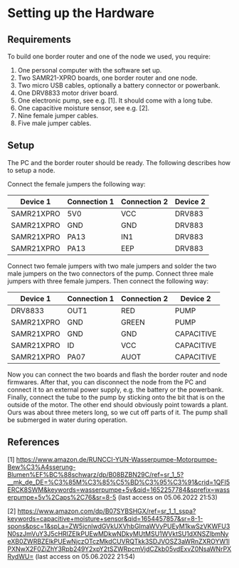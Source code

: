 # Setting up the Hardware

## Requirements

To build one border router and one of the node we used, you require:

1. One personal computer with the software set up.
2. Two SAMR21-XPRO boards, one border router and one node.
3. Two micro USB cables, optionally a battery connector or powerbank.
4. One DRV8833 motor driver board.
5. One electronic pump, see e.g. [1]. It should come with a long tube.
6. One capacitive moisture sensor, see e.g. [2].
7. Nine female jumper cables.
8. Five male jumper cables.

## Setup

The PC and the border router should be ready. The following describes how to setup a node.

Connect the female jumpers the following way:

|   Device 1 | Connection 1 | Connection 2 |   Device 2 |
|------------|--------------|--------------|------------|
| SAMR21XPRO |          5V0 |          VCC |     DRV883 |
| SAMR21XPRO |          GND |          GND |     DRV883 |
| SAMR21XPRO |         PA13 |          IN1 |     DRV883 |
| SAMR21XPRO |         PA13 |          EEP |     DRV883 |

Connect two female jumpers with two male jumpers and solder the two male jumpers on the two connectors of the pump. Connect three male jumpers with three female jumpers. Then connect the following way:

|   Device 1 | Connection 1 | Connection 2 |   Device 2 |
|------------|--------------|--------------|------------|
|    DRV8833 |         OUT1 |          RED |       PUMP |
| SAMR21XPRO |          GND |        GREEN |       PUMP |
| SAMR21XPRO |          GND |          GND | CAPACITIVE |
| SAMR21XPRO |           ID |          VCC | CAPACITIVE |
| SAMR21XPRO |         PA07 |         AUOT | CAPACITIVE |

Now you can connect the two boards and flash the border router and node firmwares. After that, you can disconnect the node from the PC and connect it to an external power supply, e.g. the battery or the powerbank. Finally, connect the tube to the pump by sticking onto the bit that is on the outside of the motor. The other end should obviously point towards a plant. Ours was about three meters long, so we cut off parts of it. The pump shall be submerged in water during operation.

## References

[1] https://www.amazon.de/RUNCCI-YUN-Wasserpumpe-Motorpumpe-Bew%C3%A4sserung-Blumen%EF%BC%88schwarz/dp/B08BZBN29C/ref=sr_1_5?__mk_de_DE=%C3%85M%C3%85%C5%BD%C3%95%C3%91&crid=1QFI5ERCK8SWM&keywords=wasserpumpe+5v&qid=1652257784&sprefix=wasserpumpe+5v%2Caps%2C76&sr=8-5 (last access on 05.06.2022 21:53)

[2] https://www.amazon.com/dp/B07SYBSHGX/ref=sr_1_1_sspa?keywords=capacitive+moisture+sensor&qid=1654457857&sr=8-1-spons&psc=1&spLa=ZW5jcnlwdGVkUXVhbGlmaWVyPUEyM1kwSzVKWFU3N0szJmVuY3J5cHRlZElkPUEwMDkwNDkyMUtMSU1WVktSU1dXNSZlbmNyeXB0ZWRBZElkPUEwNjczOTczMkdCUVRQTkk3SDJVOSZ3aWRnZXROYW1lPXNwX2F0ZiZhY3Rpb249Y2xpY2tSZWRpcmVjdCZkb05vdExvZ0NsaWNrPXRydWU= (last access on 05.06.2022 21:54)
